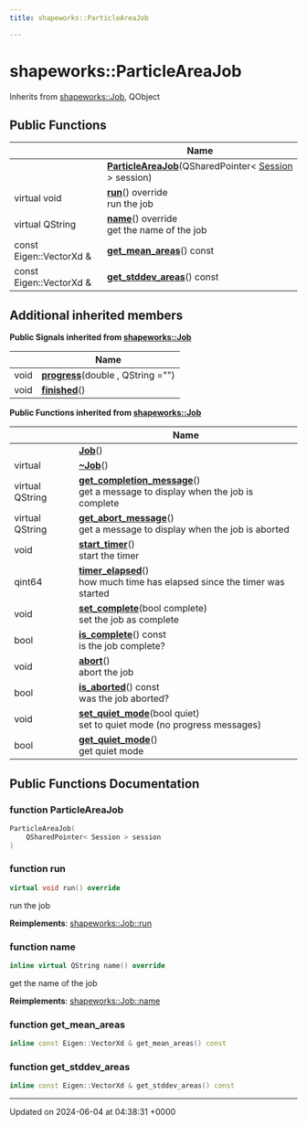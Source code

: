 ```yaml
---
title: shapeworks::ParticleAreaJob

---
```


# shapeworks::ParticleAreaJob





Inherits from [shapeworks::Job](../Classes/classshapeworks_1_1Job.md), QObject

## Public Functions

|                | Name           |
| -------------- | -------------- |
| | **[ParticleAreaJob](../Classes/classshapeworks_1_1ParticleAreaJob.md#function-particleareajob)**(QSharedPointer< [Session](../Classes/classshapeworks_1_1Session.md) > session) |
| virtual void | **[run](../Classes/classshapeworks_1_1ParticleAreaJob.md#function-run)**() override<br>run the job  |
| virtual QString | **[name](../Classes/classshapeworks_1_1ParticleAreaJob.md#function-name)**() override<br>get the name of the job  |
| const Eigen::VectorXd & | **[get_mean_areas](../Classes/classshapeworks_1_1ParticleAreaJob.md#function-get-mean-areas)**() const |
| const Eigen::VectorXd & | **[get_stddev_areas](../Classes/classshapeworks_1_1ParticleAreaJob.md#function-get-stddev-areas)**() const |

## Additional inherited members

**Public Signals inherited from [shapeworks::Job](../Classes/classshapeworks_1_1Job.md)**

|                | Name           |
| -------------- | -------------- |
| void | **[progress](../Classes/classshapeworks_1_1Job.md#signal-progress)**(double , QString  ="") |
| void | **[finished](../Classes/classshapeworks_1_1Job.md#signal-finished)**() |

**Public Functions inherited from [shapeworks::Job](../Classes/classshapeworks_1_1Job.md)**

|                | Name           |
| -------------- | -------------- |
| | **[Job](../Classes/classshapeworks_1_1Job.md#function-job)**() |
| virtual | **[~Job](../Classes/classshapeworks_1_1Job.md#function-~job)**() |
| virtual QString | **[get_completion_message](../Classes/classshapeworks_1_1Job.md#function-get-completion-message)**()<br>get a message to display when the job is complete  |
| virtual QString | **[get_abort_message](../Classes/classshapeworks_1_1Job.md#function-get-abort-message)**()<br>get a message to display when the job is aborted  |
| void | **[start_timer](../Classes/classshapeworks_1_1Job.md#function-start-timer)**()<br>start the timer  |
| qint64 | **[timer_elapsed](../Classes/classshapeworks_1_1Job.md#function-timer-elapsed)**()<br>how much time has elapsed since the timer was started  |
| void | **[set_complete](../Classes/classshapeworks_1_1Job.md#function-set-complete)**(bool complete)<br>set the job as complete  |
| bool | **[is_complete](../Classes/classshapeworks_1_1Job.md#function-is-complete)**() const<br>is the job complete?  |
| void | **[abort](../Classes/classshapeworks_1_1Job.md#function-abort)**()<br>abort the job  |
| bool | **[is_aborted](../Classes/classshapeworks_1_1Job.md#function-is-aborted)**() const<br>was the job aborted?  |
| void | **[set_quiet_mode](../Classes/classshapeworks_1_1Job.md#function-set-quiet-mode)**(bool quiet)<br>set to quiet mode (no progress messages)  |
| bool | **[get_quiet_mode](../Classes/classshapeworks_1_1Job.md#function-get-quiet-mode)**()<br>get quiet mode  |


## Public Functions Documentation

### function ParticleAreaJob

```cpp
ParticleAreaJob(
    QSharedPointer< Session > session
)
```


### function run

```cpp
virtual void run() override
```

run the job 

**Reimplements**: [shapeworks::Job::run](../Classes/classshapeworks_1_1Job.md#function-run)


### function name

```cpp
inline virtual QString name() override
```

get the name of the job 

**Reimplements**: [shapeworks::Job::name](../Classes/classshapeworks_1_1Job.md#function-name)


### function get_mean_areas

```cpp
inline const Eigen::VectorXd & get_mean_areas() const
```


### function get_stddev_areas

```cpp
inline const Eigen::VectorXd & get_stddev_areas() const
```


-------------------------------

Updated on 2024-06-04 at 04:38:31 +0000